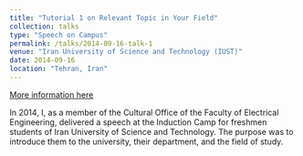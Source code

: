 ```yaml
---
title: "Tutorial 1 on Relevant Topic in Your Field"
collection: talks
type: "Speech on Campus"
permalink: /talks/2014-09-16-talk-1
venue: "Iran University of Science and Technology (IUST)"
date: 2014-09-16
location: "Tehran, Iran"
---
```


[More information here](http://exampleurl.com)

In 2014, I, as a member of the Cultural Office of the Faculty of Electrical Engineering, delivered a speech at the Induction Camp for freshmen students of Iran University of Science and Technology. The purpose was to introduce them to the university, their department, and the field of study.
